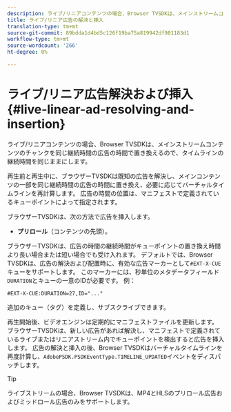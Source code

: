 ```yaml
---
description: ライブ/リニアコンテンツの場合、Browser TVSDKは、メインストリームコンテンツのチャンクを同じ継続時間の広告の時間で置き換えるので、タイムラインの継続時間を同じままにします。
title: ライブ/リニア広告の解決と挿入
translation-type: tm+mt
source-git-commit: 89bdda1d4bd5c126f19ba75a819942df901183d1
workflow-type: tm+mt
source-wordcount: '266'
ht-degree: 0%

---
```



# ライブ/リニア広告解決および挿入{#live-linear-ad-resolving-and-insertion}

ライブ/リニアコンテンツの場合、Browser TVSDKは、メインストリームコンテンツのチャンクを同じ継続時間の広告の時間で置き換えるので、タイムラインの継続時間を同じままにします。

再生前と再生中に、ブラウザーTVSDKは既知の広告を解決し、メインコンテンツの一部を同じ継続時間の広告の時間に置き換え、必要に応じてバーチャルタイムラインを再計算します。 広告の時間の位置は、マニフェストで定義されているキューポイントによって指定されます。

ブラウザーTVSDKは、次の方法で広告を挿入します。

* **プリロール**（コンテンツの先頭）。

ブラウザーTVSDKは、広告の時間の継続時間がキューポイントの置き換え時間より長い場合または短い場合でも受け入れます。 デフォルトでは、Browser TVSDKは、広告の解決および配置時に、有効な広告マーカーとして`#EXT-X-CUE`キューをサポートします。 このマーカーには、秒単位のメタデータフィールド`DURATION`とキューの一意のIDが必要です。 例：

```
#EXT-X-CUE:DURATION=27,ID="..."
```

追加のキュー（タグ）を定義し、サブスクライブできます。

再生開始後、ビデオエンジンは定期的にマニフェストファイルを更新します。 ブラウザーTVSDKは、新しい広告があれば解決し、マニフェストで定義されているライブまたはリニアストリーム内でキューポイントを検出すると広告を挿入します。 広告の解決と挿入の後、Browser TVSDKはバーチャルタイムラインを再度計算し、`AdobePSDK.PSDKEventType.TIMELINE_UPDATED`イベントをディスパッチします。

>[!TIP]
>
>ライブストリームの場合、Browser TVSDKは、MP4とHLSのプリロール広告およびミッドロール広告のみをサポートします。

